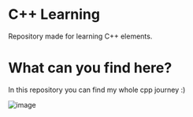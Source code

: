# C++ Learning

Repository made for learning C++ elements.

# What can you find here?

In this repository you can find my whole cpp journey :)


![image](https://user-images.githubusercontent.com/106607310/175040152-af974880-f6d6-4468-b41f-cef1e66210c4.png)

